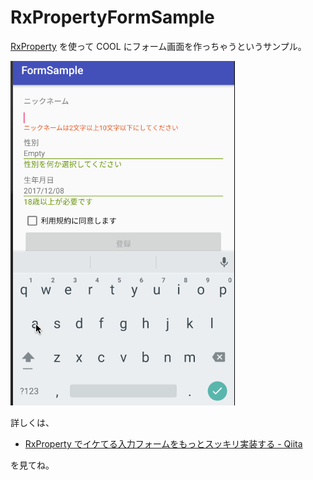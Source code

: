 # RxPropertyFormSample

[RxProperty](https://github.com/k-kagurazaka/rx-property-android) を使って COOL にフォーム画面を作っちゃうというサンプル。

![](screenshot01.gif)

詳しくは、

* [RxProperty でイケてる入力フォームをもっとスッキリ実装する - Qiita](https://qiita.com/amay077/items/fc075d4e777f8c7a2816)

を見てね。

